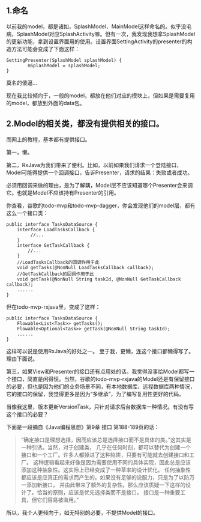 ## 1.命名
以前我的model，都是诸如，SplashModel、MainModel这样命名的。似乎没毛病，SplashModel对应SplashActivity嘛。但有一次，我发现我想拿SplashModel的更新功能，拿到设置界面用的使用。设置界面SettingActivity的presenter的构造方法可能会变成了下面这样：
```
SettingPresenter(SplashModel splashModel) {
        mSplashModel = splashModel;
}
```
莫名的傻逼...

现在我比较倾向于，一般的model，都放在他们对应的模块上，但如果是需要复用的model，都放到外面的data包。

## 2.Model的相关类，都没有提供相关的接口。

而网上的教程，基本都有提供接口。

第一，懒。

第二，RxJava为我们带来了便利。比如，以前如果我们请求一个登陆接口，Model可能得提供一个回调接口，告诉Presenter，请求的结果：失败或者成功。

必须用回调来做的理由，是为了解耦，Model层不应该知道哪个Presenter会来调它。也就是Model不应该持有Presenter的引用。

你查看，谷歌的todo-mvp和todo-mvp-dagger，你会发现他们的model层，都有这么一个接口类：
```
public interface TasksDataSource {
    interface LoadTasksCallback {
         //...
    }
    interface GetTaskCallback {
        //...
    }
    //LoadTasksCallback的回调作用于此
    void getTasks(@NonNull LoadTasksCallback callback);
    //GetTaskCallback的回调作用于此
    void getTask(@NonNull String taskId, @NonNull GetTaskCallback callback);
    ......
}
```
但在todo-mvp-rxjava里，变成了这样：
```
public interface TasksDataSource {
    Flowable<List<Task>> getTasks();
    Flowable<Optional<Task>> getTask(@NonNull String taskId);
    ......
}
```
这样可以说是使用RxJava的好处之一。
至于我，更懒，连这个接口都懒得写了。理由下面说。

第三，如果View和Presenter的接口还有点用处的话。我觉得没事给Model都写一个接口，简直是闲得慌。当然，谷歌的todo-mvp-rxjava的Model还是有保留接口的必要，但也是因为他们的业务场景不同，有本地数据库、远程数据库两种情况，它的接口的保留，我觉得更多是因为“多继承”，为了编写复用性更好的代码。

当像我这里，版本更新VersionTask，只针对请求后台数据库一种情况。有没有写这个接口的必要？

下面是一段摘自《Java编程思想》第9章 接口 第188-189页的话：
>“确定接口是理想选择，因而应该总是选择接口而不是具体的类。”这其实是一种引诱。当然，对于创建类，
几乎在任何时刻，都可以替代为创建一个接口和一个工厂。许多人都掉进了这种陷阱，只要有可能就去创建接口和工厂。
这种逻辑看起来好像是因为需要使用不同的具体实现，因此总是应该添加这种抽象性。这实际上已经变成了一种草率的设计优化。
任何抽象性都应该是应真正的需求而产生的。如果没有足够的说服力，只是为了以防万一添加新接口，
并由此带来了额外的复杂性。那么应该质疑一下这样的设计了。恰当的原则，应该是优先选择类而不是接口。
接口是一种重要工具，但它们容易被滥用。”

所以，我个人更倾向于，如无特别的必要，不提供Model的接口。
